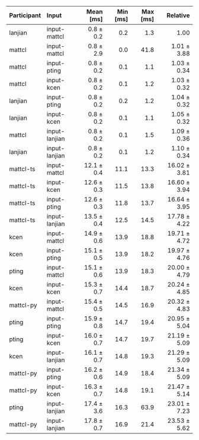 | Participant | Input | Mean [ms] | Min [ms] | Max [ms] | Relative |
|:---|:---|---:|---:|---:|---:|
| lanjian | input-mattcl | 0.8 ± 0.2 | 0.2 | 1.3 | 1.00 |
| mattcl | input-mattcl | 0.8 ± 2.9 | 0.0 | 41.8 | 1.01 ± 3.88 |
| mattcl | input-pting | 0.8 ± 0.2 | 0.1 | 1.1 | 1.03 ± 0.34 |
| mattcl | input-kcen | 0.8 ± 0.2 | 0.1 | 1.2 | 1.03 ± 0.32 |
| lanjian | input-pting | 0.8 ± 0.2 | 0.2 | 1.2 | 1.04 ± 0.32 |
| lanjian | input-kcen | 0.8 ± 0.2 | 0.1 | 1.1 | 1.05 ± 0.32 |
| mattcl | input-lanjian | 0.8 ± 0.2 | 0.1 | 1.5 | 1.09 ± 0.36 |
| lanjian | input-lanjian | 0.8 ± 0.2 | 0.1 | 1.2 | 1.10 ± 0.34 |
| mattcl-ts | input-mattcl | 12.1 ± 0.4 | 11.1 | 13.3 | 16.02 ± 3.81 |
| mattcl-ts | input-kcen | 12.6 ± 0.3 | 11.5 | 13.8 | 16.60 ± 3.94 |
| mattcl-ts | input-pting | 12.6 ± 0.3 | 11.8 | 13.7 | 16.64 ± 3.95 |
| mattcl-ts | input-lanjian | 13.5 ± 0.4 | 12.5 | 14.5 | 17.78 ± 4.22 |
| kcen | input-mattcl | 14.9 ± 0.6 | 13.9 | 18.8 | 19.71 ± 4.72 |
| kcen | input-pting | 15.1 ± 0.5 | 13.9 | 18.2 | 19.97 ± 4.76 |
| pting | input-mattcl | 15.1 ± 0.6 | 13.9 | 18.3 | 20.00 ± 4.79 |
| kcen | input-kcen | 15.3 ± 0.7 | 14.4 | 18.7 | 20.24 ± 4.85 |
| mattcl-py | input-mattcl | 15.4 ± 0.5 | 14.5 | 16.9 | 20.32 ± 4.83 |
| pting | input-pting | 15.9 ± 0.8 | 14.7 | 19.4 | 20.95 ± 5.04 |
| pting | input-kcen | 16.0 ± 0.7 | 14.7 | 19.7 | 21.19 ± 5.09 |
| kcen | input-lanjian | 16.1 ± 0.7 | 14.8 | 19.3 | 21.29 ± 5.09 |
| mattcl-py | input-pting | 16.2 ± 0.6 | 14.9 | 18.4 | 21.34 ± 5.09 |
| mattcl-py | input-kcen | 16.3 ± 0.7 | 14.8 | 19.1 | 21.47 ± 5.14 |
| pting | input-lanjian | 17.4 ± 3.6 | 16.3 | 63.9 | 23.01 ± 7.23 |
| mattcl-py | input-lanjian | 17.8 ± 0.7 | 16.9 | 21.4 | 23.53 ± 5.62 |
